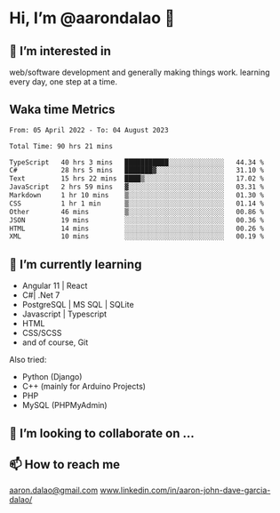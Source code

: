 # __Hi, I’m @aarondalao__ 👋 
## 👀 I’m interested in 
web/software development and generally making things work.
learning every day, one step at a time. 

## Waka time Metrics
<!--START_SECTION:waka-->

```txt
From: 05 April 2022 - To: 04 August 2023

Total Time: 90 hrs 21 mins

TypeScript   40 hrs 3 mins   ███████████░░░░░░░░░░░░░░   44.34 %
C#           28 hrs 5 mins   ███████▓░░░░░░░░░░░░░░░░░   31.10 %
Text         15 hrs 22 mins  ████▒░░░░░░░░░░░░░░░░░░░░   17.02 %
JavaScript   2 hrs 59 mins   ▓░░░░░░░░░░░░░░░░░░░░░░░░   03.31 %
Markdown     1 hr 10 mins    ▒░░░░░░░░░░░░░░░░░░░░░░░░   01.30 %
CSS          1 hr 1 min      ▒░░░░░░░░░░░░░░░░░░░░░░░░   01.14 %
Other        46 mins         ▒░░░░░░░░░░░░░░░░░░░░░░░░   00.86 %
JSON         19 mins         ░░░░░░░░░░░░░░░░░░░░░░░░░   00.36 %
HTML         14 mins         ░░░░░░░░░░░░░░░░░░░░░░░░░   00.26 %
XML          10 mins         ░░░░░░░░░░░░░░░░░░░░░░░░░   00.19 %
```

<!--END_SECTION:waka-->

## 🌱 I’m currently learning 

- Angular 11 | React 
- C#| .Net 7
- PostgreSQL | MS SQL | SQLite
- Javascript | Typescript
- HTML 
- CSS/SCSS
- and of course, Git 


Also tried:
- Python (Django)
- C++ (mainly for Arduino Projects)
- PHP
- MySQL (PHPMyAdmin)


## 💞️ I’m looking to collaborate on ...

## 📫 How to reach me 
aaron.dalao@gmail.com
www.linkedin.com/in/aaron-john-dave-garcia-dalao/

<!---
aarondalao/aarondalao is a ✨ special ✨ repository because its `README.md` (this file) appears on your GitHub profile.
You can click the Preview link to take a look at your changes.
--->
